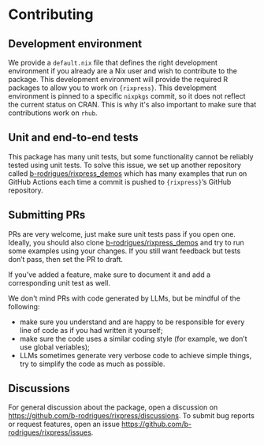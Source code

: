 # Contributing

## Development environment

We provide a `default.nix` file that defines the right development environment
if you already are a Nix user and wish to contribute to the package. This
development environment will provide the required R packages to allow you to
work on `{rixpress}`. This development environment is pinned to a specific
`nixpkgs` commit, so it does not reflect the current status on CRAN. This is why
it's also important to make sure that contributions work on `rhub`.

## Unit and end-to-end tests

This package has many unit tests, but some functionality cannot be reliably
tested using unit tests. To solve this issue, we set up another repository
called [b-rodrigues/rixpress_demos](https://github.com/b-rodrigues/rixpress_demos/tree/master)
which has many examples that run on GitHub Actions each time a commit is pushed
to `{rixpress}`’s GitHub repository.

## Submitting PRs

PRs are very welcome, just make sure unit tests pass if you open one. Ideally,
you should also clone
[b-rodrigues/rixpress_demos](https://github.com/b-rodrigues/rixpress_demos/tree/master)
and try to run some examples using your changes. If you still want feedback but
tests don’t pass, then set the PR to draft.

If you’ve added a feature, make sure to document it and add a corresponding unit
test as well.

We don't mind PRs with code generated by LLMs, but be mindful of the following:

- make sure you understand and are happy to be responsible for every line of
  code as if you had written it yourself;
- make sure the code uses a similar coding style (for example, we don’t use
  global veriables);
- LLMs sometimes generate very verbose code to achieve simple things, try to
  simplify the code as much as possible.

## Discussions

For general discussion about the package, open a discussion on
<https://github.com/b-rodrigues/rixpress/discussions>. To submit bug reports or
request features, open an issue <https://github.com/b-rodrigues/rixpress/issues>.
